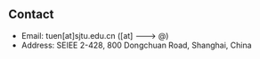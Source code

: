 ## Contact
* Email: tuen\[at\]sjtu.edu.cn (\[at\] ---> @)
* Address: SEIEE 2-428, 800 Dongchuan Road, Shanghai, China
